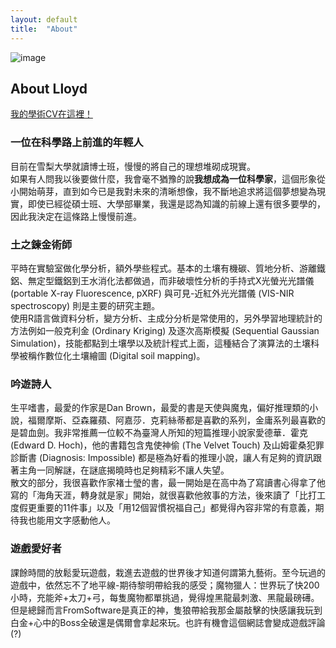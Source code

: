 ```yaml
---
layout: default
title:  "About"
---   
```

![image](https://drive.google.com/uc?export=view&id=1lbI7eFqkzlFXrK4juCg6eiaw-4fSvEiF)  

## About Lloyd  
<a href="https://lloydychuang.github.io/assets/site_CV.pdf" target="_blank">我的學術CV在這裡！</a>  

### 一位在科學路上前進的年輕人
目前在雪梨大學就讀博士班，慢慢的將自己的理想堆砌成現實。  
如果有人問我以後要做什麼，我會毫不猶豫的說**我想成為一位科學家**，這個形象從小開始萌芽，直到如今已是我對未來的清晰想像，我不斷地追求將這個夢想變為現實，即使已經從碩士班、大學部畢業，我還是認為知識的前線上還有很多要學的，因此我決定在這條路上慢慢前進。  

### 土之鍊金術師  
平時在實驗室做化學分析，額外學些程式。基本的土壤有機碳、質地分析、游離鐵鋁、無定型鐵鋁到王水消化法都做過，而非破壞性分析的手持式X光螢光光譜儀 (portable X-ray Fluorescence, pXRF) 與可見-近紅外光光譜儀 (VIS-NIR spectroscopy) 則是主要的研究主題。  
使用R語言做資料分析，變方分析、主成分分析是常使用的，另外學習地理統計的方法例如一般克利金 (Ordinary Kriging) 及逐次高斯模擬 (Sequential Gaussian Simulation)，技能都點到土壤學以及統計程式上面，這種結合了演算法的土壤科學被稱作數位化土壤繪圖 (Digital soil mapping)。  

### 吟遊詩人
生平嗜書，最愛的作家是Dan Brown，最愛的書是天使與魔鬼，偏好推理類的小說，福爾摩斯、亞森羅蘋、阿嘉莎．克莉絲蒂都是喜歡的系列，金庸系列最喜歡的是碧血劍。我非常推薦一位較不為臺灣人所知的短篇推理小說家愛德華．霍克 (Edward D. Hoch)，他的書籍包含鬼使神偷 (The Velvet Touch) 及山姆霍桑犯罪診斷書 (Diagnosis: Impossible) 都是極為好看的推理小說，讓人有足夠的資訊跟著主角一同解謎，在謎底揭曉時也足夠精彩不讓人失望。  
散文的部分，我很喜歡作家褚士瑩的書，最一開始是在高中為了寫讀書心得拿了他寫的「海角天涯，轉身就是家」開始，就很喜歡他敘事的方法，後來讀了「比打工度假更重要的11件事」以及「用12個習慣祝福自己」都覺得內容非常的有意義，期待我也能用文字感動他人。

### 遊戲愛好者  
課餘時間的放鬆愛玩遊戲，栽進去遊戲的世界後才知道何謂第九藝術。至今玩過的遊戲中，依然忘不了地平線-期待黎明帶給我的感受；魔物獵人：世界玩了快200小時，充能斧+太刀+弓，每隻魔物都單挑過，覺得煌黑龍最刺激、黑龍最磅礡。但是總歸而言FromSoftware是真正的神，隻狼帶給我那金屬敲擊的快感讓我玩到白金+心中的Boss全破還是偶爾會拿起來玩。也許有機會這個網誌會變成遊戲評論(?)  

